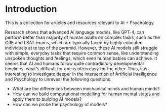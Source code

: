 # Introduction

This is a collection for articles and resources relevant to AI + Psychology. 

Research shows that advanced AI language models, like GPT-4, can perform better than majority of human adults on complex tasks, such as the GRE and LSAT exams, which are typically faced by highly educated individuals at te top of the pyramid. However, these AI models still struggle with simple, everyday tasks that require common sense, like understanding unspoken thoughts and feelings, which even human babies can achieve. It seems that AI and humans follow quite contradictory developmental timelines: what's difficult for one is often easy for the other. Thus, it is interesting to investigate deeper in the intersection of Artificial Intelligence and Psychology to unreveal the following questions:


- What are the differences between mechanical minds and human minds? 
- How can we build computational modelling for human mental states and apply them to building AI models?
- How can we probe the psychology of models?


